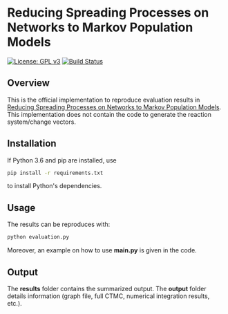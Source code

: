 # Reducing Spreading Processes on Networks to Markov Population Models
[![License: GPL v3](https://img.shields.io/badge/License-GPL%20v3-blue.svg)](http://www.gnu.org/licenses/gpl-3.0)
[![Build Status](https://travis-ci.org/gerritgr/MC-Epidemic.svg?branch=master)](https://travis-ci.org/gerritgr/MC-Epidemic)

## Overview
This is the official implementation to reproduce evaluation results in
[Reducing Spreading Processes on Networks to Markov Population Models](https://www.researchgate.net/publication/332607298_Reducing_Spreading_Processes_on_Networks_to_Markov_Population_Models).
This implementation does not contain the code to generate the reaction system/change vectors.


## Installation
If Python 3.6 and pip are installed, use
```sh
pip install -r requirements.txt
```
to install Python's dependencies.

## Usage
The results can be reproduces with: 
```sh
python evaluation.py
```
Moreover, an example on how to use **main.py** is given in the code. 


## Output
The **results** folder contains the summarized output. The **output** folder details information (graph file, full CTMC, numerical integration results, etc.).
